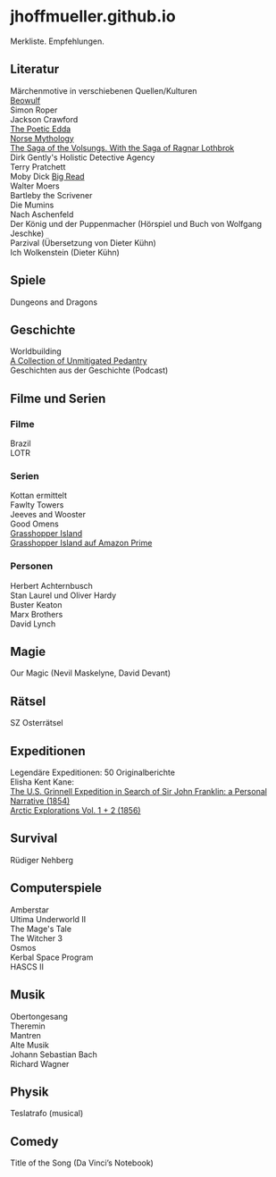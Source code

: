 # jhoffmueller.github.io
Merkliste. Empfehlungen.
## Literatur
Märchenmotive in verschiebenen Quellen/Kulturen  
[Beowulf](https://youtu.be/4IJqbMLg4D0?si=Bt-mveq96Jyu-3pc)  
Simon Roper  
Jackson Crawford  
[The Poetic Edda](https://www.audible.de/pd/The-Poetic-Edda-Hoerbuch/1982597550?action_code=ASSGB149080119000H&share_location=pdp)  
[Norse Mythology](https://www.audible.de/pd/Norse-Mythology-Hoerbuch/B09M94G8B2?action_code=ASSGB149080119000H&share_location=pdp)  
[The Saga of the Volsungs. With the Saga of Ragnar Lothbrok](https://www.audible.de/pd/The-Saga-of-the-Volsungs-Hoerbuch/B07L3ZP1VV?action_code=ASSGB149080119000H&share_location=pdp)  
Dirk Gently's Holistic Detective Agency  
Terry Pratchett  
Moby Dick [Big Read](https://www.mobydickbigread.com/)  
Walter Moers  
Bartleby the Scrivener  
Die Mumins  
Nach Aschenfeld  
Der König und der Puppenmacher (Hörspiel und Buch von Wolfgang Jeschke)  
Parzival (Übersetzung von Dieter Kühn)  
Ich Wolkenstein (Dieter Kühn)  
## Spiele
Dungeons and Dragons  
## Geschichte
Worldbuilding  
[A Collection of Unmitigated Pedantry](https://acoup.blog/)    
Geschichten aus der Geschichte (Podcast)  
## Filme und Serien
### Filme
Brazil  
LOTR  

### Serien
Kottan ermittelt  
Fawlty Towers  
Jeeves and Wooster  
Good Omens  
[Grasshopper Island](https://www.youtube.com/playlist?list=PL3BdSW4T2E1ao5caXVAT5u9tK3OuaONO2)  
[Grasshopper Island auf Amazon Prime](https://www.amazon.de/Die-Grash%C3%BCpferinsel/dp/B01GSS32MA/ref=tmm_aiv_title_0?_encoding=UTF8&qid=&sr=)  
### Personen
Herbert Achternbusch  
Stan Laurel und Oliver Hardy  
Buster Keaton  
Marx Brothers  
David Lynch
## Magie
Our Magic (Nevil Maskelyne, David Devant)  
## Rätsel
SZ Osterrätsel  
## Expeditionen
Legendäre Expeditionen: 50 Originalberichte  
Elisha Kent Kane:  
[The U.S. Grinnell Expedition in Search of Sir John Franklin: a Personal Narrative (1854)](https://www.loc.gov/item/03004047)  
[Arctic Explorations Vol. 1 + 2 (1856)](https://www.loc.gov/item/04019331/)  
## Survival
Rüdiger Nehberg  

## Computerspiele
Amberstar  
Ultima Underworld II  
The Mage's Tale  
The Witcher 3  
Osmos  
Kerbal Space Program  
HASCS II  

## Musik
Obertongesang  
Theremin  
Mantren  
Alte Musik  
Johann Sebastian Bach  
Richard Wagner  
## Physik
Teslatrafo (musical)  

## Comedy
Title of the Song (Da Vinci’s Notebook)  
